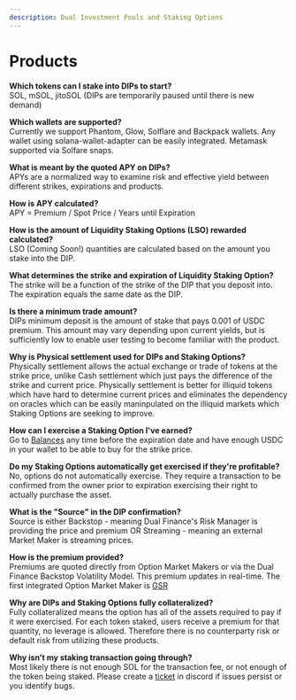 ```yaml
---
description: Dual Investment Pools and Staking Options
---
```


# Products

**Which tokens can I stake into DIPs to start?**\
SOL, mSOL, jitoSOL (DIPs are temporarily paused until there is new demand)

**Which wallets are supported?**\
Currently we support Phantom, Glow, Solflare and Backpack wallets. Any wallet using solana-wallet-adapter can be easily integrated. Metamask supported via Solfare snaps.

**What is meant by the quoted APY on DIPs?**\
APYs are a normalized way to examine risk and effective yield between different strikes, expirations and products.

**How is APY calculated?**\
APY = Premium / Spot Price / Years until Expiration

**How is the amount of Liquidity Staking Options (LSO) rewarded calculated?**\
LSO (Coming Soon!) quantities are calculated based on the amount you stake into the DIP.

**What determines the strike and expiration of Liquidity Staking Option?**\
The strike will be a function of the strike of the DIP that you deposit into. The expiration equals the same date as the DIP.

**Is there a minimum trade amount?**\
DIPs minimum deposit is the amount of stake that pays 0.001 of USDC premium. This amount may vary depending upon current yields, but is sufficiently low to enable user testing to become familiar with the product.

**Why is Physical settlement used for DIPs and Staking Options?**\
Physically settlement allows the actual exchange or trade of tokens at the strike price, unlike Cash settlement which just pays the difference of the strike and current price. Physically settlement is better for illiquid tokens which have hard to determine current prices and eliminates the dependency on oracles which can be easily maninpulated on the illiquid markets which Staking Options are seeking to improve.

**How can I exercise a Staking Option I've earned?**\
Go to [Balances](https://beta.dual.finance/balance) any time before the expiration date and have enough USDC in your wallet to be able to buy for the strike price.

**Do my Staking Options automatically get exercised if they're profitable?**\
No, options do not automatically exercise. They require a transaction to be confirmed from the owner prior to expiration exercising their right to actually purchase the asset.

**What is the "Source" in the DIP confirmation?**\
Source is either Backstop - meaning Dual Finance's Risk Manager is providing the price and premium OR Streaming - meaning an external Market Maker is streaming prices.

**How is the premium provided?**\
Premiums are quoted directly from Option Market Makers or via the Dual Finance Backstop Volatility Model. This premium updates in real-time. The first integrated Option Market Maker is [GSR](https://www.gsr.io/)

**Why are DIPs and Staking Options fully collateralized?**\
Fully collateralized means the option has all of the assets required to pay if it were exercised. For each token staked, users receive a premium for that quantity, no leverage is allowed. Therefore there is no counterparty risk or default risk from utilizing these products.

**Why isn’t my staking transaction going through?**\
Most likely there is not enough SOL for the transaction fee, or not enough of the token being staked. Please create a [ticket](https://discord.com/channels/937797334048325673/1070906120622854154) in discord if issues persist or you identify bugs.
